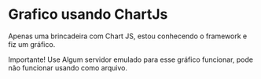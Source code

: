 # Grafico usando ChartJs
Apenas uma brincadeira com Chart JS, estou conhecendo o framework e fiz um gráfico.

Importante! Use Algum servidor emulado para esse gráfico funcionar, pode não funcionar usando como arquivo.

